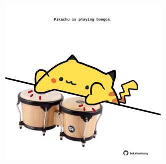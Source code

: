 <!-- built at 13/06/2021, 12:02:12 UTC -->
<p align="center">
  <img width="500" height="500" src="./ReadmeImage.svg">
</p>
